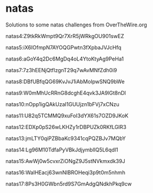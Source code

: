 # natas
Solutions to some natas challenges from OverTheWire.org

natas4:Z9tkRkWmpt9Qr7XrR5jWRkgOU901swEZ

natas5:iX6IOfmpN7AYOQGPwtn3fXpbaJVJcHfq

natas6:aGoY4q2Dc6MgDq4oL4YtoKtyAg9PeHa1

natas7:7z3hEENjQtflzgnT29q7wAvMNfZdh0i9

natas8:DBfUBfqQG69KvJvJ1iAbMoIpwSNQ9bWe

natas9:W0mMhUcRRnG8dcghE4qvk3JA9lGt8nDl

natas10:nOpp1igQAkUzaI1GUUjzn1bFVj7xCNzu

natas11:U82q5TCMMQ9xuFoI3dYX61s7OZD9JKoK

natas12:EDXp0pS26wLKHZy1rDBPUZk0RKfLGIR3

natas13:jmLTY0qiPZBbaKc9341cqPQZBJv7MQbY

natas14:Lg96M10TdfaPyVBkJdjymbllQ5L6qdl1

natas15:AwWj0w5cvxrZiONgZ9J5stNVkmxdk39J

natas16:WaIHEacj63wnNIBROHeqi3p9t0m5nhmh

natas17:8Ps3H0GWbn5rd9S7GmAdgQNdkhPkq9cw

